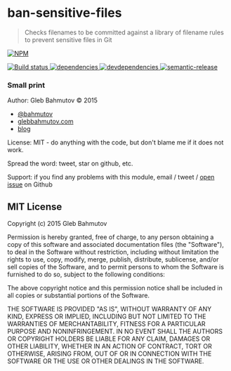 # ban-sensitive-files

> Checks filenames to be committed against a library of filename rules to prevent sensitive files in Git

[![NPM][ban-sensitive-files-icon] ][ban-sensitive-files-url]

[![Build status][ban-sensitive-files-ci-image] ][ban-sensitive-files-ci-url]
[![dependencies][ban-sensitive-files-dependencies-image] ][ban-sensitive-files-dependencies-url]
[![devdependencies][ban-sensitive-files-devdependencies-image] ][ban-sensitive-files-devdependencies-url]
[![semantic-release][semantic-image] ][semantic-url]

### Small print

Author: Gleb Bahmutov &copy; 2015

* [@bahmutov](https://twitter.com/bahmutov)
* [glebbahmutov.com](http://glebbahmutov.com)
* [blog](http://glebbahmutov.com/blog/)

License: MIT - do anything with the code, but don't blame me if it does not work.

Spread the word: tweet, star on github, etc.

Support: if you find any problems with this module, email / tweet /
[open issue](https://github.com/bahmutov/ban-sensitive-files/issues) on Github

## MIT License

Copyright (c) 2015 Gleb Bahmutov

Permission is hereby granted, free of charge, to any person
obtaining a copy of this software and associated documentation
files (the "Software"), to deal in the Software without
restriction, including without limitation the rights to use,
copy, modify, merge, publish, distribute, sublicense, and/or sell
copies of the Software, and to permit persons to whom the
Software is furnished to do so, subject to the following
conditions:

The above copyright notice and this permission notice shall be
included in all copies or substantial portions of the Software.

THE SOFTWARE IS PROVIDED "AS IS", WITHOUT WARRANTY OF ANY KIND,
EXPRESS OR IMPLIED, INCLUDING BUT NOT LIMITED TO THE WARRANTIES
OF MERCHANTABILITY, FITNESS FOR A PARTICULAR PURPOSE AND
NONINFRINGEMENT. IN NO EVENT SHALL THE AUTHORS OR COPYRIGHT
HOLDERS BE LIABLE FOR ANY CLAIM, DAMAGES OR OTHER LIABILITY,
WHETHER IN AN ACTION OF CONTRACT, TORT OR OTHERWISE, ARISING
FROM, OUT OF OR IN CONNECTION WITH THE SOFTWARE OR THE USE OR
OTHER DEALINGS IN THE SOFTWARE.

[ban-sensitive-files-icon]: https://nodei.co/npm/ban-sensitive-files.png?downloads=true
[ban-sensitive-files-url]: https://npmjs.org/package/ban-sensitive-files
[ban-sensitive-files-ci-image]: https://travis-ci.org/bahmutov/ban-sensitive-files.png?branch=master
[ban-sensitive-files-ci-url]: https://travis-ci.org/bahmutov/ban-sensitive-files
[ban-sensitive-files-dependencies-image]: https://david-dm.org/bahmutov/ban-sensitive-files.png
[ban-sensitive-files-dependencies-url]: https://david-dm.org/bahmutov/ban-sensitive-files
[ban-sensitive-files-devdependencies-image]: https://david-dm.org/bahmutov/ban-sensitive-files/dev-status.png
[ban-sensitive-files-devdependencies-url]: https://david-dm.org/bahmutov/ban-sensitive-files#info=devDependencies
[semantic-image]: https://img.shields.io/badge/%20%20%F0%9F%93%A6%F0%9F%9A%80-semantic--release-e10079.svg
[semantic-url]: https://github.com/semantic-release/semantic-release
